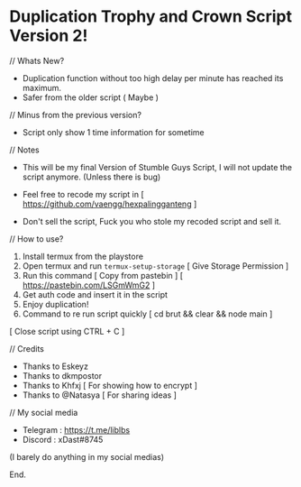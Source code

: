 # Duplication Trophy and Crown Script Version 2!

// Whats New?
- Duplication function without too high delay per minute has reached its maximum.
- Safer from the older script ( Maybe )

// Minus from the previous version?
- Script only show 1 time information for sometime

// Notes
- This will be my final Version of Stumble Guys Script, I will not update the script anymore.
(Unless there is bug)

- Feel free to recode my script in
 [ https://github.com/vaengg/hexpalingganteng ]

- Don't sell the script, Fuck you who stole my recoded script and sell it.

// How to use?

1. Install termux from the playstore
2. Open termux and run `termux-setup-storage` [ Give Storage Permission ]
3. Run this command [ Copy from pastebin ]
  [ https://pastebin.com/LSGmWmG2 ]
4. Get auth code and insert it in the script
5. Enjoy duplication!
6. Command to re run script quickly
  [ cd brut && clear && node main ]

[ Close script using CTRL + C ]

// Credits
- Thanks to Eskeyz
- Thanks to dkmpostor
- Thanks to Khfxj [ For showing how to encrypt ]
- Thanks to @Natasya [ For sharing ideas ]

// My social media
- Telegram : https://t.me/liblbs
- Discord : xDast#8745

(I barely do anything in my social medias)

End.
